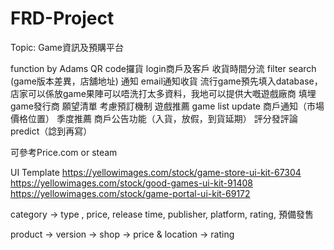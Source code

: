 # FRD-Project
Topic: Game資訊及預購平台

function by Adams
QR code攞貨
login商戶及客戶
收貨時間分流
filter search (game版本差異，店舖地址)
通知
email通知收貨
流行game預先填入database，店家可以係放game果陣可以唔洗打太多資料，我地可以提供大嘅遊戲廠商
填埋game發行商
願望清單
考慮預訂機制
遊戲推薦
game list update
商戶通知（市場價格位置）
季度推薦
商戶公告功能（入貨，放假，到貨延期）
評分發評論
predict（諗到再寫）

可參考Price.com or steam

UI Template
https://yellowimages.com/stock/game-store-ui-kit-67304 
https://yellowimages.com/stock/good-games-ui-kit-91408 
https://yellowimages.com/stock/game-portal-ui-kit-69172 

category -> type , price, release time, publisher, platform, rating, 預備發售

product -> version -> shop -> price & location -> rating
